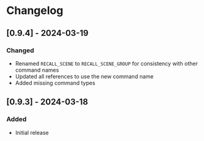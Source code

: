 # Changelog

## [0.9.4] - 2024-03-19
### Changed
- Renamed `RECALL_SCENE` to `RECALL_SCENE_GROUP` for consistency with other command names
- Updated all references to use the new command name
- Added missing command types

## [0.9.3] - 2024-03-18
### Added
- Initial release 